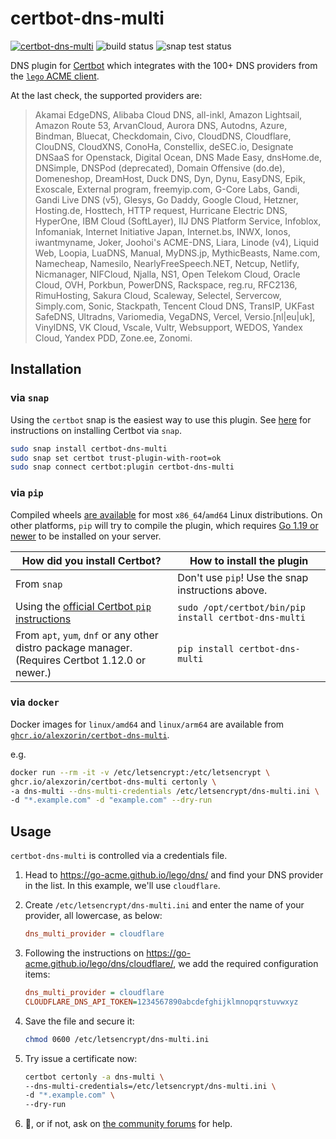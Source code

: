 # certbot-dns-multi

[![certbot-dns-multi](https://snapcraft.io/certbot-dns-multi/badge.svg)](https://snapcraft.io/certbot-dns-multi) ![build status](https://github.com/alexzorin/certbot-dns-multi/actions/workflows/build-and-publish.yml/badge.svg)  ![snap test status](https://github.com/alexzorin/certbot-dns-multi/actions/workflows/test-snap.yml/badge.svg)

DNS plugin for [Certbot](https://certbot.eff.org/) which integrates with the 100+ DNS providers from the [`lego` ACME client](https://github.com/go-acme/lego/).

At the last check, the supported providers are:

> Akamai EdgeDNS, Alibaba Cloud DNS, all-inkl, Amazon Lightsail, Amazon Route 53, ArvanCloud, Aurora DNS, Autodns, Azure, Bindman, Bluecat, Checkdomain, Civo, CloudDNS, Cloudflare, ClouDNS, CloudXNS, ConoHa, Constellix, deSEC.io, Designate DNSaaS for Openstack, Digital Ocean, DNS Made Easy, dnsHome.de, DNSimple, DNSPod (deprecated), Domain Offensive (do.de), Domeneshop, DreamHost, Duck DNS, Dyn, Dynu, EasyDNS, Epik, Exoscale, External program, freemyip.com, G-Core Labs, Gandi, Gandi Live DNS (v5), Glesys, Go Daddy, Google Cloud, Hetzner, Hosting.de, Hosttech, HTTP request, Hurricane Electric DNS, HyperOne, IBM Cloud (SoftLayer), IIJ DNS Platform Service, Infoblox, Infomaniak, Internet Initiative Japan, Internet.bs, INWX, Ionos, iwantmyname, Joker, Joohoi's ACME-DNS, Liara, Linode (v4), Liquid Web, Loopia, LuaDNS, Manual, MyDNS.jp, MythicBeasts, Name.com, Namecheap, Namesilo, NearlyFreeSpeech.NET, Netcup, Netlify, Nicmanager, NIFCloud, Njalla, NS1, Open Telekom Cloud, Oracle Cloud, OVH, Porkbun, PowerDNS, Rackspace, reg.ru, RFC2136, RimuHosting, Sakura Cloud, Scaleway, Selectel, Servercow, Simply.com, Sonic, Stackpath, Tencent Cloud DNS, TransIP, UKFast SafeDNS, Ultradns, Variomedia, VegaDNS, Vercel, Versio.[nl|eu|uk], VinylDNS, VK Cloud, Vscale, Vultr, Websupport, WEDOS, Yandex Cloud, Yandex PDD, Zone.ee, Zonomi.

## Installation

### via `snap`

Using the `certbot` snap is the easiest way to use this plugin. See [here](https://certbot.eff.org/instructions?ws=other&os=snap) for instructions on installing Certbot via `snap`.

```bash
sudo snap install certbot-dns-multi
sudo snap set certbot trust-plugin-with-root=ok
sudo snap connect certbot:plugin certbot-dns-multi
```

### via `pip`

Compiled wheels [are available](https://pypi.org/project/certbot-dns-multi/#files) for most `x86_64`/`amd64` Linux distributions. On other platforms, `pip` will try to compile the plugin, which requires [Go 1.19 or newer](https://go.dev/dl) to be installed on your server.

| How did you install Certbot?                                                                          | How to install the plugin                             |
|-------------------------------------------------------------------------------------------------------|-------------------------------------------------------|
| From `snap`                                                                                           | Don't use `pip`! Use the snap instructions above.     |
| Using the [official Certbot `pip` instructions](https://certbot.eff.org/instructions?ws=other&os=pip) | `sudo /opt/certbot/bin/pip install certbot-dns-multi` |
| From `apt`, `yum`, `dnf` or any other distro package manager. (Requires Certbot 1.12.0 or newer.)     | `pip install certbot-dns-multi`                       |

### via `docker`

Docker images for `linux/amd64` and `linux/arm64` are available from [`ghcr.io/alexzorin/certbot-dns-multi`](https://ghcr.io/alexzorin/certbot-dns-multi).

e.g.

```bash
docker run --rm -it -v /etc/letsencrypt:/etc/letsencrypt \
ghcr.io/alexzorin/certbot-dns-multi certonly \
-a dns-multi --dns-multi-credentials /etc/letsencrypt/dns-multi.ini \
-d "*.example.com" -d "example.com" --dry-run
```

## Usage

`certbot-dns-multi` is controlled via a credentials file.

1. Head to https://go-acme.github.io/lego/dns/ and find your DNS provider in the list.
In this example, we'll use `cloudflare`.
2. Create `/etc/letsencrypt/dns-multi.ini` and enter the name of your provider, all lowercase, as below:

    ```ini
    dns_multi_provider = cloudflare
    ```

3. Following the instructions on https://go-acme.github.io/lego/dns/cloudflare/, we add the required configuration items:

    ```ini
    dns_multi_provider = cloudflare
    CLOUDFLARE_DNS_API_TOKEN=1234567890abcdefghijklmnopqrstuvwxyz
    ```

4. Save the file and secure it:

    ```bash
    chmod 0600 /etc/letsencrypt/dns-multi.ini
    ```

5. Try issue a certificate now:

    ```bash
    certbot certonly -a dns-multi \
    --dns-multi-credentials=/etc/letsencrypt/dns-multi.ini \
    -d "*.example.com" \
    --dry-run
    ```

6. 🥳, or if not, ask on [the community forums](https://community.letsencrypt.org/) for help.
